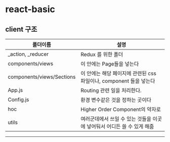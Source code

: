 # react-basic

## client 구조
| 폴더이름 | 설명 |
| --- | --- |
| _action, _reducer | Redux 를 위한 폴더 |
| components/views | 이 안에는 Page들을 넣는다 |
| components/views/Sections | 이 안에는 해당 페이지에 관련된 css 파일이나, component 들을 넣는다 |
| App.js | Routing 관련 일을 처리한다. |
| Config.js | 환경 변수같은 것을 정하는 곳이다 |
| hoc | Higher Order Component의 약자로 |
| utils | 여러군데에서 쓰일 수 있는 것들을 이곳에 넣어둬서 어디든 쓸 수 있게 해줌 |

---